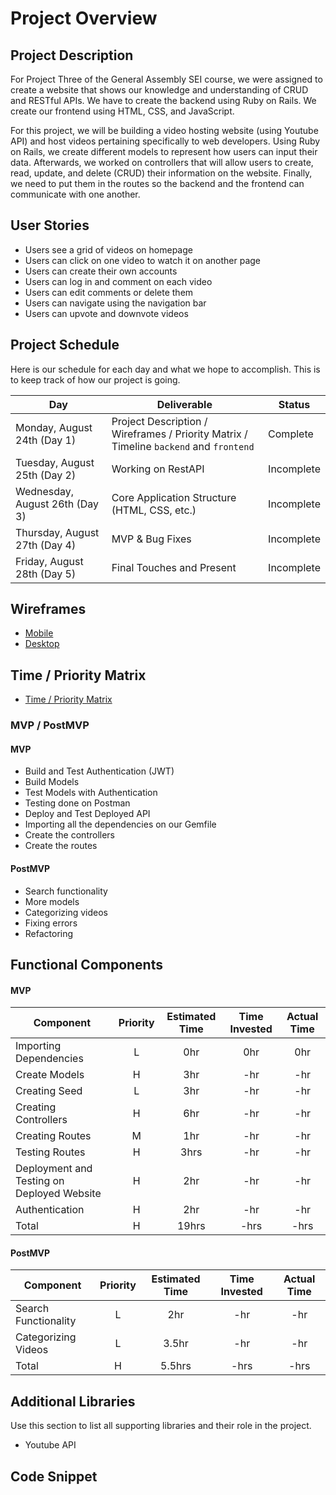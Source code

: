 # Project Overview

## Project Description

For Project Three of the General Assembly SEI course, we were assigned to create a website that shows our knowledge and understanding of CRUD and RESTful APIs. We have to create the backend using Ruby on Rails. We create our frontend using HTML, CSS, and JavaScript.

For this project, we will be building a video hosting website (using Youtube API) and host videos pertaining specifically to web developers. Using Ruby on Rails, we create different models to represent how users can input their data. Afterwards, we worked on controllers that will allow users to create, read, update, and delete (CRUD) their information on the website. Finally, we need to put them in the routes so the backend and the frontend can communicate with one another.

## User Stories

- Users see a grid of videos on homepage
- Users can click on one video to watch it on another page
- Users can create their own accounts
- Users can log in and comment on each video
- Users can edit comments or delete them
- Users can navigate using the navigation bar
- Users can upvote and downvote videos

## Project Schedule

Here is our schedule for each day and what we hope to accomplish. This is to keep track of how our project is going.

|  Day | Deliverable | Status
|---|---| ---|
|Monday, August 24th (Day 1)| Project Description / Wireframes / Priority Matrix / Timeline `backend` and `frontend` | Complete
|Tuesday, August 25th (Day 2)| Working on RestAPI | Incomplete
|Wednesday, August 26th (Day 3)| Core Application Structure (HTML, CSS, etc.) | Incomplete
|Thursday, August 27th (Day 4)| MVP & Bug Fixes | Incomplete
|Friday, August 28th (Day 5)| Final Touches and Present | Incomplete

## Wireframes


- [Mobile](https://res.cloudinary.com/dpggcudix/image/upload/v1598051059/Screen_Shot_2020-08-21_at_7.03.51_PM_y3anyn.png)
- [Desktop](https://res.cloudinary.com/dpggcudix/image/upload/v1598051059/Screen_Shot_2020-08-21_at_7.03.36_PM_mjwsgq.png)

## Time / Priority Matrix 

- [Time / Priority Matrix](https://res.cloudinary.com/dpggcudix/image/upload/v1598046174/Screen_Shot_2020-08-21_at_5.42.34_PM_z3asuy.png)

### MVP / PostMVP

#### MVP 

- Build and Test Authentication (JWT)
- Build Models 
- Test Models with Authentication 
- Testing done on Postman
- Deploy and Test Deployed API
- Importing all the dependencies on our Gemfile
- Create the controllers
- Create the routes

#### PostMVP 

- Search functionality
- More models
- Categorizing videos
- Fixing errors
- Refactoring

## Functional Components

#### MVP
| Component | Priority | Estimated Time | Time Invested | Actual Time |
| --- | :---: |  :---: | :---: | :---: |
| Importing Dependencies | L | 0hr | 0hr | 0hr|
| Create Models | H | 3hr | -hr | -hr|
| Creating Seed | L | 3hr | -hr | -hr|
| Creating Controllers | H | 6hr| -hr | -hr |
| Creating Routes | M | 1hr | -hr | -hr|
| Testing Routes | H | 3hrs| -hr | -hr |
| Deployment and Testing on Deployed Website | H | 2hr | -hr | -hr|
| Authentication | H | 2hr | -hr | -hr|
| Total | H | 19hrs| -hrs | -hrs |

#### PostMVP
| Component | Priority | Estimated Time | Time Invested | Actual Time |
| --- | :---: |  :---: | :---: | :---: |
| Search Functionality | L | 2hr | -hr | -hr|
| Categorizing Videos | L | 3.5hr | -hr | -hr|
| Total | H | 5.5hrs| -hrs | -hrs |

## Additional Libraries
 Use this section to list all supporting libraries and their role in the project. 
 
 - Youtube API

## Code Snippet